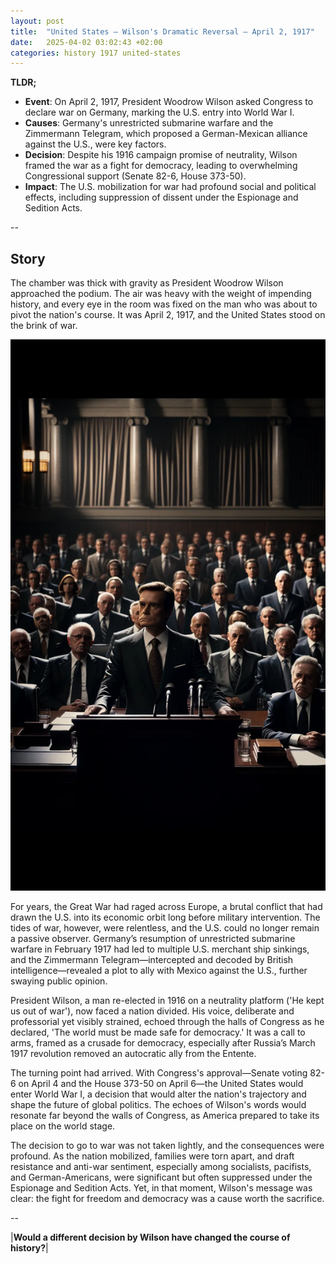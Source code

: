 ```yaml
---
layout: post
title:  "United States – Wilson's Dramatic Reversal – April 2, 1917"
date:   2025-04-02 03:02:43 +02:00
categories: history 1917 united-states
---
```


**TLDR;**
- **Event**: On April 2, 1917, President Woodrow Wilson asked Congress to declare war on Germany, marking the U.S. entry into World War I.
- **Causes**: Germany's unrestricted submarine warfare and the Zimmermann Telegram, which proposed a German-Mexican alliance against the U.S., were key factors.
- **Decision**: Despite his 1916 campaign promise of neutrality, Wilson framed the war as a fight for democracy, leading to overwhelming Congressional support (Senate 82-6, House 373-50).
- **Impact**: The U.S. mobilization for war had profound social and political effects, including suppression of dissent under the Espionage and Sedition Acts.

--

## Story
The chamber was thick with gravity as President Woodrow Wilson approached the podium. The air was heavy with the weight of impending history, and every eye in the room was fixed on the man who was about to pivot the nation's course. It was April 2, 1917, and the United States stood on the brink of war.

![Image](/assets/images/02_April_b9d66a358ae9103512b27f276324e70f.webp)

For years, the Great War had raged across Europe, a brutal conflict that had drawn the U.S. into its economic orbit long before military intervention. The tides of war, however, were relentless, and the U.S. could no longer remain a passive observer. Germany’s resumption of unrestricted submarine warfare in February 1917 had led to multiple U.S. merchant ship sinkings, and the Zimmermann Telegram—intercepted and decoded by British intelligence—revealed a plot to ally with Mexico against the U.S., further swaying public opinion.

President Wilson, a man re-elected in 1916 on a neutrality platform ('He kept us out of war'), now faced a nation divided. His voice, deliberate and professorial yet visibly strained, echoed through the halls of Congress as he declared, 'The world must be made safe for democracy.' It was a call to arms, framed as a crusade for democracy, especially after Russia’s March 1917 revolution removed an autocratic ally from the Entente.

The turning point had arrived. With Congress's approval—Senate voting 82-6 on April 4 and the House 373-50 on April 6—the United States would enter World War I, a decision that would alter the nation's trajectory and shape the future of global politics. The echoes of Wilson's words would resonate far beyond the walls of Congress, as America prepared to take its place on the world stage.

The decision to go to war was not taken lightly, and the consequences were profound. As the nation mobilized, families were torn apart, and draft resistance and anti-war sentiment, especially among socialists, pacifists, and German-Americans, were significant but often suppressed under the Espionage and Sedition Acts. Yet, in that moment, Wilson's message was clear: the fight for freedom and democracy was a cause worth the sacrifice.


--

|**Would a different decision by Wilson have changed the course of history?**|

